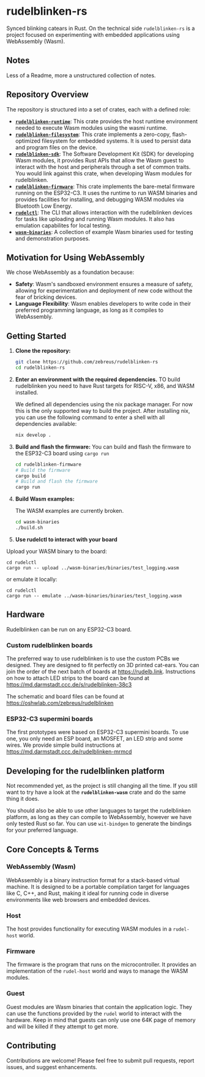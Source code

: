 # rudelblinken-rs

Synced blinking catears in Rust. On the technical side `rudelblinken-rs` is a project focused on experimenting with embedded applications using WebAssembly (Wasm).

## Notes

Less of a Readme, more a unstructured collection of notes.

## Repository Overview

The repository is structured into a set of crates, each with a defined role:

- [**`rudelblinken-runtime`**](./rudelblinken-runtime): This crate provides the host runtime environment needed to execute Wasm modules using the wasmi runtime.
- [**`rudelblinken-filesystem`**](rudelblinken-filesystem): This crate implements a zero-copy, flash-optimized filesystem for embedded systems. It is used to persist data and program files on the device.
- [**`rudelblinken-sdk`**](rudelblinken-sdk): The Software Development Kit (SDK) for developing Wasm modules, it provides Rust APIs that allow the Wasm guest to interact with the host and peripherals through a set of common traits. You would link against this crate, when developing Wasm modules for rudelblinken.
- [**`rudelblinken-firmware`**](rudelblinken-firmware): This crate implements the bare-metal firmware running on the ESP32-C3. It uses the runtime to run WASM binaries and provides facilities for installing, and debugging WASM modules via Bluetooth Low Energy.
- [**`rudelctl`**](rudelctl): The CLI that allows interaction with the rudelblinken devices for tasks like uploading and running Wasm modules. It also has emulation capabilites for local testing.
- [**`wasm-binaries`**](wasm-binaries): A collection of example Wasm binaries used for testing and demonstration purposes.

## Motivation for Using WebAssembly

We chose WebAssembly as a foundation because:

- **Safety**: Wasm's sandboxed environment ensures a measure of safety, allowing for experimentation and deployment of new code without the fear of bricking devices.
- **Language Flexibility**: Wasm enables developers to write code in their preferred programming language, as long as it compiles to WebAssembly.

## Getting Started

1.  **Clone the repository:**

    ```bash
    git clone https://github.com/zebreus/rudelblinken-rs
    cd rudelblinken-rs
    ```

2.  **Enter an environment with the required dependencies.**
    TO build rudelblinken you need to have Rust targets for RISC-V, x86, and WASM installed.

    We defined all dependencies using the nix package manager. For now this is the only supported way to build the project. After installing nix, you can use the following command to enter a shell with all dependencies available:

    ```bash
    nix develop .
    ```

3.  **Build and flash the firmware:**
    You can build and flash the firmware to the ESP32-C3 board using `cargo run`

    ```bash
    cd rudelblinken-firmware
    # Build the firmware
    cargo build
    # Build and flash the firmware
    cargo run
    ```

4.  **Build Wasm examples:**

    The WASM examples are currently broken.

    ```bash
    cd wasm-binaries
    ./build.sh
    ```

5.  **Use rudelctl to interact with your board**

Upload your WASM binary to the board:

```shell
cd rudelctl
cargo run -- upload ../wasm-binaries/binaries/test_logging.wasm
```

or emulate it locally:

```shell
cd rudelctl
cargo run -- emulate ../wasm-binaries/binaries/test_logging.wasm
```

## Hardware

Rudelblinken can be run on any ESP32-C3 board.

### Custom rudelblinken boards

The preferred way to use rudelblinken is to use the custom PCBs we designed. They are designed to fit perfectly on 3D printed cat-ears. You can join the order of the next batch of boards at https://rudelb.link. Instructions on how to attach LED strips to the board can be found at https://md.darmstadt.ccc.de/s/rudelblinken-38c3

The schematic and board files can be found at https://oshwlab.com/zebreus/rudelblinken

### ESP32-C3 supermini boards

The first prototypes were based on ESP32-C3 supermini boards. To use one, you only need an ESP board, an MOSFET, an LED strip and some wires. We provide simple build instructions at https://md.darmstadt.ccc.de/rudelblinken-mrmcd

## Developing for the rudelblinken platform

Not recommended yet, as the project is still changing all the time. If you still want to try have a look at the **`rudelblinken-wasm`** crate and do the same thing it does.

You should also be able to use other languages to target the rudelblinken platform, as long as they can compile to WebAssembly, however we have only tested Rust so far. You can use `wit-bindgen` to generate the bindings for your preferred language.

## Core Concepts & Terms

### WebAssembly (Wasm)

WebAssembly is a binary instruction format for a stack-based virtual machine. It is designed to be a portable compilation target for languages like C, C++, and Rust, making it ideal for running code in diverse environments like web browsers and embedded devices.

### Host

The host provides functionality for executing WASM modules in a `rudel-host` world.

### Firmware

The firmware is the program that runs on the microcontroller. It provides an implementation of the `rudel-host` world and ways to manage the WASM modules.

### Guest

Guest modules are Wasm binaries that contain the application logic. They can use the functions provided by the `rudel` world to interact with the hardware. Keep in mind that guests can only use one 64K page of memory and will be killed if they attempt to get more.

## Contributing

Contributions are welcome! Please feel free to submit pull requests, report issues, and suggest enhancements.
